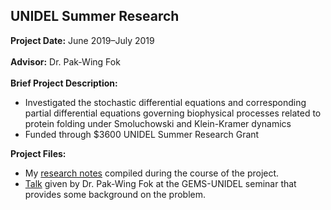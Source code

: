 ## UNIDEL Summer Research

**Project Date:** June 2019&ndash;July 2019
<br><br>
**Advisor:** Dr. Pak-Wing Fok
<br><br>
**Brief Project Description:** 

- Investigated the stochastic differential equations and corresponding partial differential equations governing biophysical processes related to protein folding under Smoluchowski and Klein-Kramer dynamics
- Funded through $3600 UNIDEL Summer Research Grant

**Project Files:** 

- My [research notes](/UNIDEL/NotesOnKramersEquation.pdf) compiled during the course of the project.
- [Talk](/UNIDEL/GEMS_Unidel.pdf) given by Dr. Pak-Wing Fok at the GEMS-UNIDEL seminar that provides some background on the problem.

